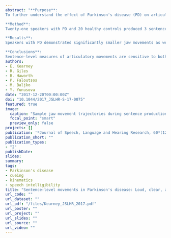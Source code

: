 ```yaml
---
abstract: "**Purpose**:
To further understand the effect of Parkinson's disease (PD) on articulatory movements in speech and to expand our knowledge of therapeutic treatment strategies, this study examined movements of the jaw, tongue blade, and tongue dorsum during sentence production with respect to speech intelligibility and compared the effect of varying speaking styles on these articulatory movements.\n

**Method**:
Twenty-one speakers with PD and 20 healthy controls produced 3 sentences under normal, loud, clear, and slow speaking conditions. Speech intelligibility was rated for each speaker. A 3-dimensional electromagnetic articulograph tracked movements of the articulators. Measures included articulatory working spaces, ranges along the first principal component, average speeds, and sentence durations.\n

**Results**:
Speakers with PD demonstrated significantly smaller jaw movements as well as shorter than normal sentence durations. Between-speaker variation in movement size of the jaw, tongue blade, and tongue dorsum was associated with speech intelligibility. Analysis of speaking conditions revealed similar patterns of change in movement measures across groups and articulators: larger than normal movement sizes and faster speeds for loud speech, increased movement sizes for clear speech, and larger than normal movement sizes and slower speeds for slow speech.\n

**Conclusions**:
Sentence-level measures of articulatory movements are sensitive to both disease-related changes in PD and speaking-style manipulations."
authors:
- E. Kearney
- R. Giles
- B. Haworth
- P. Faloutsos
- M. Baljko
- Y. Yunusova
date: "2017-12-20T00:00:00Z"
doi: "10.1044/2017_JSLHR-S-17-0075"
featured: true
image:
  caption: "Sample jaw movement trajectories during sentence production"
  focal_point: "smart"
  preview_only: false
projects: []
publication: '*Journal of Speech, Language and Hearing Research, 60*(12)'
publication_short: ""
publication_types:
- "2"
publishDate:
slides: 
summary:
tags:
- Parkinson's disease
- cueing
- kinematics
- speech intelligibility
title: "Sentence-level movements in Parkinson's disease: Loud, clear, and slow speech"
url_code: ""
url_dataset: ""
url_pdf: "/files/Kearney_JSLHR_2017.pdf"
url_poster: ""
url_project: ""
url_slides: ""
url_source: ""
url_video: ""
---
```

